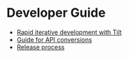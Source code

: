 # Developer Guide

- [Rapid iterative development with Tilt](/developer/tilt.html)
- [Guide for API conversions](/developer/conversion.html)
- [Release process](/developer/release.html)